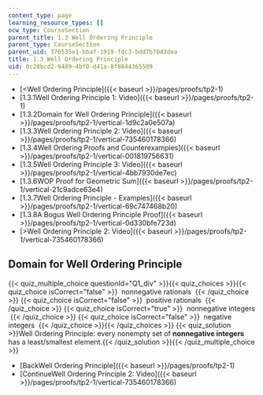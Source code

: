 ```yaml
---
content_type: page
learning_resource_types: []
ocw_type: CourseSection
parent_title: 1.3 Well Ordering Principle
parent_type: CourseSection
parent_uid: 376535e1-bbaf-1919-fdc3-bdd7b7043dea
title: 1.3 Well Ordering Principle
uid: 0c28bcd2-9489-4bf0-d41a-8f8844365509
---
```


*   [\<Well Ordering Principle]({{< baseurl >}}/pages/proofs/tp2-1)
*   [1.3.1Well Ordering Principle 1: Video]({{< baseurl >}}/pages/proofs/tp2-1)
*   [1.3.2Domain for Well Ordering Principle]({{< baseurl >}}/pages/proofs/tp2-1/vertical-1d9c2a0e507a)
*   [1.3.3Well Ordering Principle 2: Video]({{< baseurl >}}/pages/proofs/tp2-1/vertical-735460178366)
*   [1.3.4Well Ordering Proofs and Counterexamples]({{< baseurl >}}/pages/proofs/tp2-1/vertical-001819756631)
*   [1.3.5Well Ordering Principle 3: Video]({{< baseurl >}}/pages/proofs/tp2-1/vertical-4bb7930de7ec)
*   [1.3.6WOP Proof for Geometric Sum]({{< baseurl >}}/pages/proofs/tp2-1/vertical-21c9adce63e4)
*   [1.3.7Well Ordering Principle - Examples]({{< baseurl >}}/pages/proofs/tp2-1/vertical-69c747468b20)
*   [1.3.8A Bogus Well Ordering Principle Proof]({{< baseurl >}}/pages/proofs/tp2-1/vertical-0d330bfe723d)
*   [\>Well Ordering Principle 2: Video]({{< baseurl >}}/pages/proofs/tp2-1/vertical-735460178366)

Domain for Well Ordering Principle
----------------------------------

  
{{< quiz_multiple_choice questionId="Q1_div" >}}{{< quiz_choices >}}{{< quiz_choice isCorrect="false" >}}&nbsp; nonnegative rationals &nbsp;{{< /quiz_choice >}}
{{< quiz_choice isCorrect="false" >}}&nbsp; positive rationals &nbsp;{{< /quiz_choice >}}
{{< quiz_choice isCorrect="true" >}}&nbsp; nonnegative integers &nbsp;{{< /quiz_choice >}}
{{< quiz_choice isCorrect="false" >}}&nbsp; negative integers &nbsp;{{< /quiz_choice >}}{{< /quiz_choices >}}
{{< quiz_solution >}}Well Ordering Principle: every nonempty set of **nonnegative integers** has a least/smallest element.{{< /quiz_solution >}}{{< /quiz_multiple_choice >}}

*   [BackWell Ordering Principle]({{< baseurl >}}/pages/proofs/tp2-1)
*   [ContinueWell Ordering Principle 2: Video]({{< baseurl >}}/pages/proofs/tp2-1/vertical-735460178366)